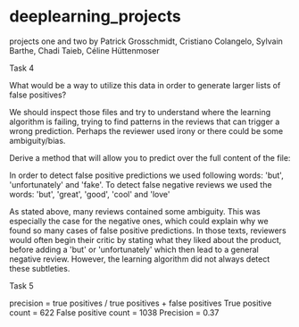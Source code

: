 # deeplearning_projects
projects one and two by Patrick Grosschmidt, Cristiano Colangelo, Sylvain Barthe, Chadi Taieb, Céline Hüttenmoser

Task 4

What would be a way to utilize this data in order to generate larger lists of false positives?

We should inspect those files and try to understand where the learning algorithm is failing, trying to find patterns in the reviews that can trigger a wrong prediction. Perhaps the reviewer used irony or there could be some ambiguity/bias.

Derive a method that will allow you to predict over the full content of the file:

In order to detect false positive predictions we used following words: 'but', 'unfortunately' and 'fake'.
To detect false negative reviews we used the words: 'but', 'great', 'good', 'cool' and 'love'

As stated above, many reviews contained some ambiguity. This was especially the case for the negative ones, which could explain why we found so many cases of false positive predictions. In those texts, reviewers would often begin their critic by stating what they liked about the product, before adding a 'but' or 'unfortunately' which then lead to a general negative review. However, the learning algorithm did not always detect these subtleties.

Task 5

precision = true positives / true positives + false positives
True positive count = 622
False positive count = 1038
Precision = 0.37